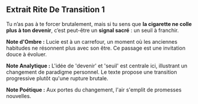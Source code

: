 ## Extrait Rite De Transition 1

Tu n’as pas à te forcer brutalement, mais si tu sens que **la cigarette ne colle plus à ton devenir**, c’est peut-être un **signal sacré** : un seuil à franchir.

**Note d'Ombre :** Lucie est à un carrefour, un moment où les anciennes habitudes ne résonnent plus avec son être. Ce passage est une invitation douce à évoluer.

**Note Analytique :** L'idée de 'devenir' et 'seuil' est centrale ici, illustrant un changement de paradigme personnel. Le texte propose une transition progressive plutôt qu'une rupture brutale.

**Note Poétique :** Aux portes du changement, l'air s'emplit de promesses nouvelles.

